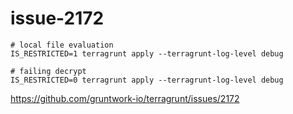 # issue-2172

```
# local file evaluation
IS_RESTRICTED=1 terragrunt apply --terragrunt-log-level debug

# failing decrypt
IS_RESTRICTED=0 terragrunt apply --terragrunt-log-level debug
```

https://github.com/gruntwork-io/terragrunt/issues/2172
